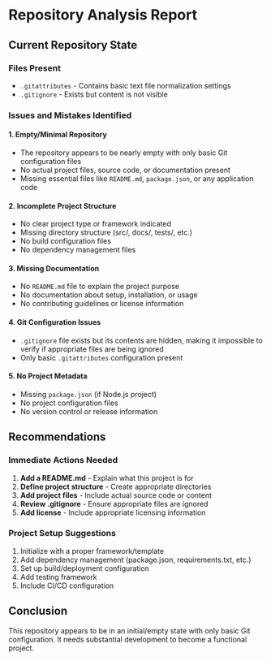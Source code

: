# Repository Analysis Report

## Current Repository State

### Files Present
- `.gitattributes` - Contains basic text file normalization settings
- `.gitignore` - Exists but content is not visible

### Issues and Mistakes Identified

#### 1. **Empty/Minimal Repository**
- The repository appears to be nearly empty with only basic Git configuration files
- No actual project files, source code, or documentation present
- Missing essential files like `README.md`, `package.json`, or any application code

#### 2. **Incomplete Project Structure**
- No clear project type or framework indicated
- Missing directory structure (src/, docs/, tests/, etc.)
- No build configuration files
- No dependency management files

#### 3. **Missing Documentation**
- No `README.md` file to explain the project purpose
- No documentation about setup, installation, or usage
- No contributing guidelines or license information

#### 4. **Git Configuration Issues**
- `.gitignore` file exists but its contents are hidden, making it impossible to verify if appropriate files are being ignored
- Only basic `.gitattributes` configuration present

#### 5. **No Project Metadata**
- Missing `package.json` (if Node.js project)
- No project configuration files
- No version control or release information

## Recommendations

### Immediate Actions Needed
1. **Add a README.md** - Explain what this project is for
2. **Define project structure** - Create appropriate directories
3. **Add project files** - Include actual source code or content
4. **Review .gitignore** - Ensure appropriate files are ignored
5. **Add license** - Include appropriate licensing information

### Project Setup Suggestions
1. Initialize with a proper framework/template
2. Add dependency management (package.json, requirements.txt, etc.)
3. Set up build/deployment configuration
4. Add testing framework
5. Include CI/CD configuration

## Conclusion
This repository appears to be in an initial/empty state with only basic Git configuration. It needs substantial development to become a functional project.